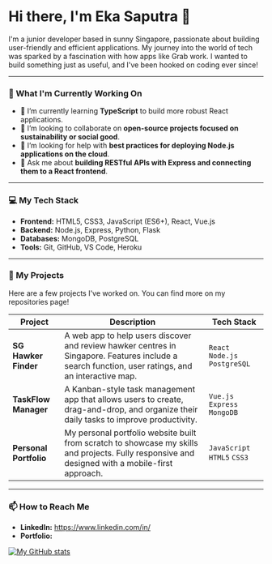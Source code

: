 # Hi there, I'm Eka Saputra 👋

I'm a junior developer based in sunny Singapore, passionate about building user-friendly and efficient applications. My journey into the world of tech was sparked by a fascination with how apps like Grab work. I wanted to build something just as useful, and I've been hooked on coding ever since!

---

### 🚀 What I'm Currently Working On

* 🌱 I’m currently learning **TypeScript** to build more robust React applications.
* 👯 I’m looking to collaborate on **open-source projects focused on sustainability or social good**.
* 🤔 I’m looking for help with **best practices for deploying Node.js applications on the cloud**.
* 💬 Ask me about **building RESTful APIs with Express and connecting them to a React frontend**.

---

### 💻 My Tech Stack

* **Frontend:** HTML5, CSS3, JavaScript (ES6+), React, Vue.js
* **Backend:** Node.js, Express, Python, Flask
* **Databases:** MongoDB, PostgreSQL
* **Tools:** Git, GitHub, VS Code, Heroku

---

### 🔧 My Projects

Here are a few projects I've worked on. You can find more on my repositories page!

| Project                | Description                                                                                                                                     | Tech Stack                             |
| ---------------------- | ----------------------------------------------------------------------------------------------------------------------------------------------- | -------------------------------------- |
| **SG Hawker Finder** | A web app to help users discover and review hawker centres in Singapore. Features include a search function, user ratings, and an interactive map. | `React` `Node.js` `PostgreSQL`         |
| **TaskFlow Manager** | A Kanban-style task management app that allows users to create, drag-and-drop, and organize their daily tasks to improve productivity.          | `Vue.js` `Express` `MongoDB`           |
| **Personal Portfolio** | My personal portfolio website built from scratch to showcase my skills and projects. Fully responsive and designed with a mobile-first approach.  | `JavaScript` `HTML5` `CSS3`            |

---

### 📫 How to Reach Me

* **LinkedIn:** https://www.linkedin.com/in/
* **Portfolio:** 

[![My GitHub stats](https://github-readme-stats.vercel.app/api?username=ekasaputra-cyber&show_icons=true&theme=radical)](https://github.com/anuraghazra/github-readme-stats)
